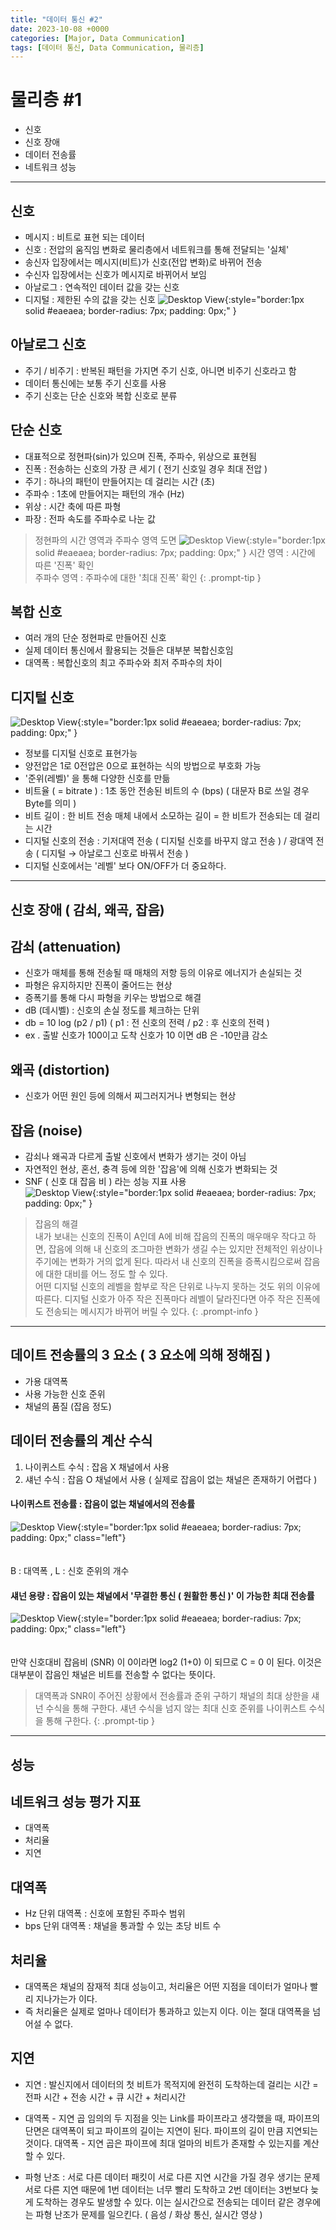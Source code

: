 ```yaml
---
title: "데이터 통신 #2"
date: 2023-10-08 +0000
categories: [Major, Data Communication]
tags: [데이터 통신, Data Communication, 물리층]
---
```


# 물리층 #1

- 신호
- 신호 장애
- 데이터 전송률
- 네트워크 성능
 
---

## 신호

- 메시지 : 비트로 표현 되는 데이터
- 신호 : 전압의 움직임 변화로 물리층에서 네트워크를 통해 전달되는 '실체'
- 송신자 입장에서는 메시지(비트)가 신호(전압 변화)로 바뀌어 전송
- 수신자 입장에서는 신호가 메시지로 바뀌어서 보임
- 아날로그 : 연속적인 데이터 값을 갖는 신호
- 디지털 : 제한된 수의 값을 갖는 신호
![Desktop View](/assets/img/major-dc/dc2.png){:style="border:1px solid #eaeaea; border-radius: 7px; padding: 0px;" }

## 아날로그 신호
- 주기 / 비주기 : 반복된 패턴을 가지면 주기 신호, 아니면 비주기 신호라고 함
- 데이터 통신에는 보통 주기 신호를 사용
- 주기 신호는 단순 신호와 복합 신호로 분류

 
## 단순 신호
- 대표적으로 정현파(sin)가 있으며 진폭, 주파수, 위상으로 표현됨
- 진폭 : 전송하는 신호의 가장 큰 세기 ( 전기 신호일 경우 최대 전압 )
- 주기 : 하나의 패턴이 만들어지는 데 걸리는 시간 (초)
- 주파수 : 1초에 만들어지는 패턴의 개수 (Hz)
- 위상 : 시간 축에 따른 파형
- 파장 : 전파 속도를 주파수로 나눈 값

> 정현파의 시간 영역과 주파수 영역 도면
![Desktop View](/assets/img/major-dc/dc2-2.png){:style="border:1px solid #eaeaea; border-radius: 7px; padding: 0px;" }
>시간 영역 : 시간에 따른 '진폭' 확인<br>
>주파수 영역 : 주파수에 대한 '최대 진폭' 확인
{: .prompt-tip }
 
## 복합 신호
- 여러 개의 단순 정현파로 만들어진 신호
- 실제 데이터 통신에서 활용되는 것들은 대부분 복합신호임
- 대역폭 : 복합신호의 최고 주파수와 최저 주파수의 차이

## 디지털 신호
![Desktop View](/assets/img/major-dc/dc2-3.png){:style="border:1px solid #eaeaea; border-radius: 7px; padding: 0px;" }
- 정보를 디지털 신호로 표현가능
- 양전압은 1로 0전압은 0으로 표현하는 식의 방법으로 부호화 가능
- '준위(레벨)' 을 통해 다양한 신호를 만듦
- 비트율 ( = bitrate ) : 1초 동안 전송된 비트의 수 (bps) ( 대문자 B로 쓰일 경우 Byte를 의미 )
- 비트 길이 : 한 비트 전송 매체 내에서 소모하는 길이 = 한 비트가 전송되는 데 걸리는 시간
- 디지털 신호의 전송 : 기저대역 전송 ( 디지털 신호를 바꾸지 않고 전송 ) / 광대역 전송 ( 디지털 → 아날로그 신호로 바꿔서 전송 )
- 디지털 신호에서는 '레벨' 보다 ON/OFF가 더 중요하다.

---

## 신호 장애 ( 감쇠, 왜곡, 잡음)

## 감쇠 (attenuation)
- 신호가 매체를 통해 전송될 때 매채의 저항 등의 이유로 에너지가 손실되는 것
- 파형은 유지하지만 진폭이 줄어드는 현상
- 증폭기를 통해 다시 파형을 키우는 방법으로 해결
- dB (데시벨) : 신호의 손실 정도를 체크하는 단위
- db = 10 log (p2 / p1)   ( p1 : 전 신호의 전력 / p2 : 후 신호의 전력 )
- ex . 출발 신호가 100이고 도착 신호가 10 이면 dB 은 -10만큼 감소

## 왜곡 (distortion)
- 신호가 어떤 원인 등에 의해서 찌그러지거나 변형되는 현상

## 잡음 (noise)
- 감쇠나 왜곡과 다르게 출발 신호에서 변화가 생기는 것이 아님
- 자연적인 현상, 혼선, 충격 등에 의한 '잡음'에 의해 신호가 변화되는 것
- SNF ( 신호 대 잡음 비 ) 라는 성능 지표 사용<br>
![Desktop View](/assets/img/major-dc/dc2-4.png){:style="border:1px solid #eaeaea; border-radius: 7px; padding: 0px;" }

> 잡음의 해결<br>
 내가 보내는 신호의 진폭이 A인데 A에 비해 잡음의 진폭의 매우매우 작다고 하면, 잡음에 의해 내 신호의 조그마한 변화가 생길 수는 있지만 전체적인 위상이나 주기에는 변화가 거의 없게 된다. 따라서 내 신호의 진폭을 증폭시킴으로써 잡음에 대한 대비를 어느 정도 할 수 있다.<br>
 어떤 디지털 신호의 레벨을 함부로 작은 단위로 나누지 못하는 것도 위의 이유에 따른다. 디지털 신호가 아주 작은 진폭마다 레벨이 달라진다면 아주 작은 진폭에도 전송되는 메시지가 바뀌어 버릴 수 있다.
{: .prompt-info }

---

## 데이트 전송률의 3 요소 ( 3 요소에 의해 정해짐 )
- 가용 대역폭
- 사용 가능한 신호 준위
- 채널의 품질 (잡음 정도)

## 데이터 전송률의 계산 수식
1. 나이퀴스트 수식 : 잡음 X 채널에서 사용
2. 섀넌 수식 : 잡음 O 채널에서 사용 ( 실제로 잡음이 없는 채널은 존재하기 어렵다 )

#### 나이퀴스트 전송률 : 잡음이 없는 채널에서의 전송률
![Desktop View](/assets/img/major-dc/dc2-5.png){:style="border:1px solid #eaeaea; border-radius: 7px; padding: 0px;" class="left"}<br><br><br>
B : 대역폭 , L : 신호 준위의 개수

#### 섀넌 용량 : 잡음이 있는 채널에서  '무결한 통신 ( 원활한 통신 )' 이 가능한 최대 전송률
![Desktop View](/assets/img/major-dc/DC2-6.png){:style="border:1px solid #eaeaea; border-radius: 7px; padding: 0px;" class="left"}<br><br><br>
만약 신호대비 잡음비 (SNR) 이 0이라면 log2 (1+0) 이 되므로 C = 0 이 된다. 이것은 대부분이 잡음인 채널은 비트를 전송할 수 없다는 뜻이다.

> 대역폭과 SNR이 주어진 상황에서 전송률과 준위 구하기
 채널의 최대 상한을 섀넌 수식을 통해 구한다.
 섀년 수식을 넘지 않는 최대 신호 준위를 나이퀴스트 수식을 통해 구한다.
{: .prompt-tip }
 
---

## 성능

## 네트워크 성능 평가 지표 
- 대역폭
- 처리율
- 지연

## 대역폭
- Hz 단위 대역폭 : 신호에 포함된 주파수 범위
- bps 단위 대역폭 : 채널을 통과할 수 있는 초당 비트 수

## 처리율
- 대역폭은 채널의 잠재적 최대 성능이고, 처리율은 어떤 지점을 데이터가 얼마나 빨리 지나가는가 이다.
- 즉 처리율은 실제로 얼마나 데이터가 통과하고 있는지 이다. 이는 절대 대역폭을 넘어설 수 없다.

## 지연
- 지연 : 발신지에서 데이터의 첫 비트가 목적지에 완전히 도착하는데 걸리는 시간
= 전파 시간 + 전송 시간 + 큐 시간 + 처리시간
- 대역폭 - 지연 곱
임의의 두 지점을 잇는 Link를 파이프라고 생각했을 때, 파이프의 단면은 대역폭이 되고 파이프의 길이는 지연이 된다.
파이프의 길이 만큼 지연되는 것이다. 대역폭 - 지연 곱은  파이프에 최대 얼마의 비트가 존재할 수 있는지를 계산할 수 있다.

- 파형 난조 : 서로 다른 데이터 패킷이 서로 다른 지연 시간을 가질 경우 생기는 문제
서로 다른 지연 때문에 1번 데이터는 너무 빨리 도착하고 2번 데이터는 3번보다 늦게 도착하는 경우도 발생할 수 있다.
이는 실시간으로 전송되는 데이터 같은 경우에는 파형 난조가 문제를 일으킨다. ( 음성 / 화상 통신, 실시간 영상 )

